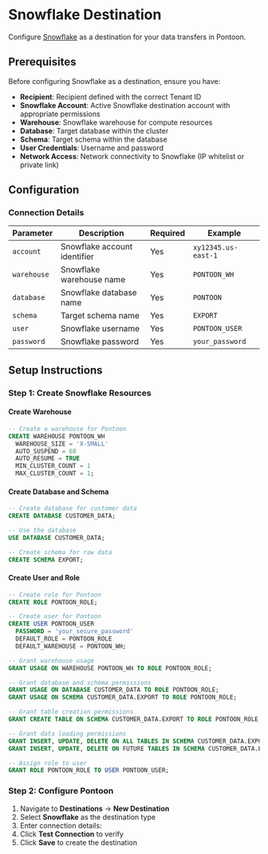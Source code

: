 # Snowflake Destination

Configure [Snowflake](https://www.snowflake.com/) as a destination for your data transfers in Pontoon.

## Prerequisites

Before configuring Snowflake as a destination, ensure you have:

- **Recipient**: Recipient defined with the correct Tenant ID
- **Snowflake Account**: Active Snowflake destination account with appropriate permissions
- **Warehouse**: Snowflake warehouse for compute resources
- **Database**: Target database within the cluster
- **Schema**: Target schema within the database
- **User Credentials**: Username and password
- **Network Access**: Network connectivity to Snowflake (IP whitelist or private link)

## Configuration

### Connection Details

| Parameter   | Description                  | Required | Example             |
| ----------- | ---------------------------- | -------- | ------------------- |
| `account`   | Snowflake account identifier | Yes      | `xy12345.us-east-1` |
| `warehouse` | Snowflake warehouse name     | Yes      | `PONTOON_WH`        |
| `database` | Snowflake database name     | Yes      | `PONTOON`        |
| `schema`    | Target schema name           | Yes      | `EXPORT`            |
| `user`      | Snowflake username           | Yes      | `PONTOON_USER`      |
| `password`  | Snowflake password           | Yes      | `your_password`     |

## Setup Instructions

### Step 1: Create Snowflake Resources

#### Create Warehouse

```sql
-- Create a warehouse for Pontoon
CREATE WAREHOUSE PONTOON_WH
  WAREHOUSE_SIZE = 'X-SMALL'
  AUTO_SUSPEND = 60
  AUTO_RESUME = TRUE
  MIN_CLUSTER_COUNT = 1
  MAX_CLUSTER_COUNT = 1;
```

#### Create Database and Schema

```sql
-- Create database for customer data
CREATE DATABASE CUSTOMER_DATA;

-- Use the database
USE DATABASE CUSTOMER_DATA;

-- Create schema for raw data
CREATE SCHEMA EXPORT;
```

#### Create User and Role

```sql
-- Create role for Pontoon
CREATE ROLE PONTOON_ROLE;

-- Create user for Pontoon
CREATE USER PONTOON_USER
  PASSWORD = 'your_secure_password'
  DEFAULT_ROLE = PONTOON_ROLE
  DEFAULT_WAREHOUSE = PONTOON_WH;

-- Grant warehouse usage
GRANT USAGE ON WAREHOUSE PONTOON_WH TO ROLE PONTOON_ROLE;

-- Grant database and schema permissions
GRANT USAGE ON DATABASE CUSTOMER_DATA TO ROLE PONTOON_ROLE;
GRANT USAGE ON SCHEMA CUSTOMER_DATA.EXPORT TO ROLE PONTOON_ROLE;

-- Grant table creation permissions
GRANT CREATE TABLE ON SCHEMA CUSTOMER_DATA.EXPORT TO ROLE PONTOON_ROLE;

-- Grant data loading permissions
GRANT INSERT, UPDATE, DELETE ON ALL TABLES IN SCHEMA CUSTOMER_DATA.EXPORT TO ROLE PONTOON_ROLE;
GRANT INSERT, UPDATE, DELETE ON FUTURE TABLES IN SCHEMA CUSTOMER_DATA.EXPORT TO ROLE PONTOON_ROLE;

-- Assign role to user
GRANT ROLE PONTOON_ROLE TO USER PONTOON_USER;
```

### Step 2: Configure Pontoon

1. Navigate to **Destinations** → **New Destination**
2. Select **Snowflake** as the destination type
3. Enter connection details:
4. Click **Test Connection** to verify
5. Click **Save** to create the destination
